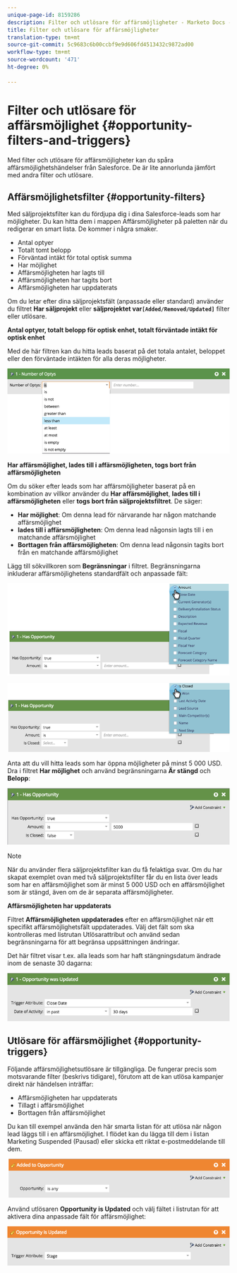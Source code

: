 ```yaml
---
unique-page-id: 8159286
description: Filter och utlösare för affärsmöjligheter - Marketo Docs - Produktdokumentation
title: Filter och utlösare för affärsmöjligheter
translation-type: tm+mt
source-git-commit: 5c9683c6b00ccbf9e9d606fd4513432c9872ad00
workflow-type: tm+mt
source-wordcount: '471'
ht-degree: 0%

---
```



# Filter och utlösare för affärsmöjlighet {#opportunity-filters-and-triggers}

Med filter och utlösare för affärsmöjligheter kan du spåra affärsmöjlighetshändelser från Salesforce. De är lite annorlunda jämfört med andra filter och utlösare.

## Affärsmöjlighetsfilter {#opportunity-filters}

Med säljprojektsfilter kan du fördjupa dig i dina Salesforce-leads som har möjligheter. Du kan hitta dem i mappen Affärsmöjligheter på paletten när du redigerar en smart lista. De kommer i några smaker.

* Antal optyer
* Totalt tomt belopp
* Förväntad intäkt för total optisk summa
* Har möjlighet
* Affärsmöjligheten har lagts till
* Affärsmöjligheten har tagits bort
* Affärsmöjligheten har uppdaterats

Om du letar efter dina säljprojektsfält (anpassade eller standard) använder du filtret **Har säljprojekt** eller **säljprojektet var`[Added/Removed/Updated]`** filter eller utlösare.

**Antal optyer, totalt belopp för optisk enhet, totalt förväntade intäkt för optisk enhet**

Med de här filtren kan du hitta leads baserat på det totala antalet, beloppet eller den förväntade intäkten för alla deras möjligheter.

![](assets/image2015-6-11-12-3a29-3a34.png)

**Har affärsmöjlighet, lades till i affärsmöjligheten, togs bort från affärsmöjligheten**

Om du söker efter leads som har affärsmöjligheter baserat på en kombination av villkor använder du **Har affärsmöjlighet**, **lades till i affärsmöjligheten** eller **togs bort från säljprojektsfiltret**. De säger:

* **Har möjlighet**: Om denna lead för närvarande har någon matchande affärsmöjlighet
* **lades till i affärsmöjligheten**: Om denna lead någonsin lagts till i en matchande affärsmöjlighet
* **Borttagen från affärsmöjligheten**: Om denna lead någonsin tagits bort från en matchande affärsmöjlighet

Lägg till sökvillkoren som **Begränsningar** i filtret. Begränsningarna inkluderar affärsmöjlighetens standardfält och anpassade fält:

![](assets/image2015-6-11-12-3a31-3a0.png)

![](assets/image2015-6-11-12-3a31-3a46.png)

Anta att du vill hitta leads som har öppna möjligheter på minst 5 000 USD. Dra i filtret **Har möjlighet** och använd begränsningarna **Är stängd** och **Belopp**:

![](assets/image2015-6-11-12-3a32-3a0.png)

>[!NOTE]
>
>När du använder flera säljprojektsfilter kan du få felaktiga svar. Om du har skapat exemplet ovan med två säljprojektsfilter får du en lista över leads som har en affärsmöjlighet som är minst 5 000 USD och en affärsmöjlighet som är stängd, även om de är separata affärsmöjligheter.

**Affärsmöjligheten har uppdaterats**

Filtret **Affärsmöjligheten uppdaterades** efter en affärsmöjlighet när ett specifikt affärsmöjlighetsfält uppdaterades. Välj det fält som ska kontrolleras med listrutan Utlösarattribut och använd sedan begränsningarna för att begränsa uppsättningen ändringar.

Det här filtret visar t.ex. alla leads som har haft stängningsdatum ändrade inom de senaste 30 dagarna:

![](assets/image2015-6-11-12-3a33-3a7.png)

## Utlösare för affärsmöjlighet {#opportunity-triggers}

Följande affärsmöjlighetsutlösare är tillgängliga. De fungerar precis som motsvarande filter (beskrivs tidigare), förutom att de kan utlösa kampanjer direkt när händelsen inträffar:

* Affärsmöjligheten har uppdaterats
* Tillagt i affärsmöjlighet
* Borttagen från affärsmöjlighet

Du kan till exempel använda den här smarta listan för att utlösa när någon lead läggs till i en affärsmöjlighet. I flödet kan du lägga till dem i listan Marketing Suspended (Pausad) eller skicka ett riktat e-postmeddelande till dem.

![](assets/image2015-6-11-12-3a33-3a48.png)

Använd utlösaren **Opportunity is Updated** och välj fältet i listrutan för att aktivera dina anpassade fält för affärsmöjlighet:

![](assets/image2015-6-11-12-3a33-3a34.png)


